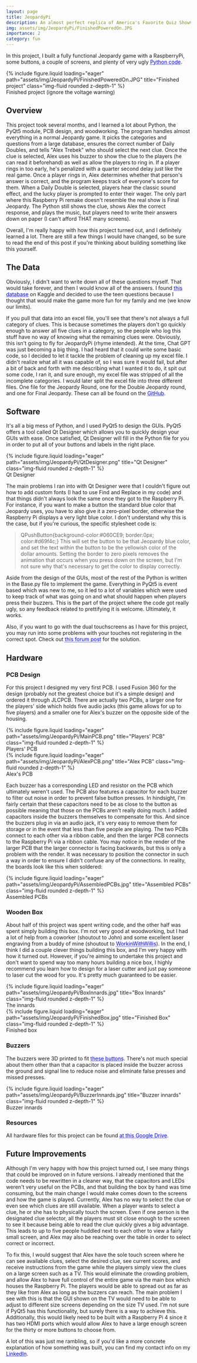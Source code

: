 ```yaml
---
layout: page
title: JeopardyPi
description: An almost perfect replica of America's Favorite Quiz Show® which runs on a Raspberry Pi
img: assets/img/JeopardyPi/FinishedPoweredOn.JPG
importance: 2
category: fun
---
```


In this project, I built a fully functional Jeopardy game with a RaspberryPi, some buttons, a couple of screens, and plenty of very ugly <a href="tab:https://github.com/elijahparker000/JeopardyPi" style="color: blue; text-decoration: underline;text-decoration-style: dotted;">Python code</a>.

<div class="row">
    <div class="col-sm mt-3 mt-md-0">
        {% include figure.liquid loading="eager" path="assets/img/JeopardyPi/FinishedPoweredOn.JPG" title="Finished project" class="img-fluid rounded z-depth-1" %}
    </div>
</div>
<div class="caption">
    Finished project (ignore the voltage warning)
</div>



## Overview
This project took several months, and I learned a lot about Python, the PyQt5 module, PCB design, and woodworking. The program handles almost everything in a normal Jeopardy game. It picks the categories and questions from a large database, ensures the correct number of Daily Doubles, and tells "Alex Trebek" who should select the next clue. Once the clue is selected, Alex uses his buzzer to show the clue to the players (he can read it beforehand) as well as allow the players to ring in. If a player rings in too early, he's penalized with a quarter second delay just like the real game. Once a player rings in, Alex determines whether that person's answer is correct, and the program keeps track of everyone's score for them. When a Daily Double is selected, players hear the classic sound effect, and the lucky player is prompted to enter their wager. The only part where this Raspberry Pi remake doesn't resemble the real show is Final Jeopardy. The Python still shows the clue, shows Alex the correct response, and plays the music, but players need to write their answers down on paper (I can't afford THAT many screens).

Overall, I'm really happy with how this project turned out, and I definitely learned a lot. There are still a few things I would have changed, so be sure to read the end of this post if you're thinking about building something like this yourself. 


## The Data
Obviously, I didn't want to write down all of these questions myself. That would take forever, and then I would know all of the answers. I found <a href="tab:https://www.kaggle.com/datasets/prondeau/350000-jeopardy-questions" style="color: blue; text-decoration: underline;text-decoration-style: dotted;">this database</a> on Kaggle and decided to use the teen questions because I thought that would make the game more fun for my family and me (we know our limits). 

If you pull that data into an excel file, you'll see that there's not always a full category of clues. This is because sometimes the players don't go quickly enough to answer all five clues in a category, so the people who log this stuff have no way of knowing what the remaining clues were. Obviously, this isn't going to fly for JeopardyPi (rhyme intended). At the time, Chat GPT was just becoming a big thing. I had heard that it could write some basic code, so I decided to let it tackle the problem of cleaning up my excel file. I didn't realize what all it was capable of, so I was sure it would fail, but after a bit of back and forth with me describing what I wanted it to do, it spit out some code, I ran it, and sure enough, my excel file was stripped of all the incomplete categories. I would later split the excel file into three different files. One file for the Jeopardy Round, one for the Double Jeopardy round, and one for Final Jeopardy. These can all be found on the <a href="tab:https://github.com/elijahparker000/JeopardyPi" style="color: blue; text-decoration: underline;text-decoration-style: dotted;">GitHub</a>. 


## Software
It's all a big mess of Python, and I used PyQt5 to design the GUIs. PyQt5 offers a tool called Qt Designer which allows you to quickly design your GUIs with ease. Once satisfied, Qt Designer will fill in the Python file for you in order to put all of your buttons and labels in the right place. 

<div class="row">
    <div class="col-sm mt-3 mt-md-0">
        {% include figure.liquid loading="eager" path="assets/img/JeopardyPi/QtDesigner.png" title="Qt Designer" class="img-fluid rounded z-depth-1" %}
    </div>
</div>
<div class="caption">
    Qt Designer
</div>

The main problems I ran into with Qt Designer were that I couldn't figure out how to add custom fonts (I had to use Find and Replace in my code) and that things didn't always look the same once they got to the Raspberry Pi. For instance, if you want to make a button the standard blue color that Jeopardy uses, you have to also give it a zero-pixel border, otherwise the Raspberry Pi displays a very light blue color. I don't understand why this is the case, but if you're curious, the specific stylesheet code is:
> QPushButton{background-color:#060CE9; border:0px; color:#d69f4c;}
This will set the button to be that Jeopardy blue color, and set the text within the button to be the yellowish color of the dollar amounts. Setting the border to zero pixels removes the animation that occurs when you press down on the screen, but I'm not sure why that's necessary to get the color to display correctly. 

Aside from the design of the GUIs, most of the rest of the Python is written in the Base.py file to implement the game. Everything in PyQt5 is event based which was new to me, so it led to a lot of variables which were used to keep track of what was going on and what should happen when players press their buzzers. This is the part of the project where the code got really ugly, so any feedback related to prettifying it is welcome. Ultimately, it works.

Also, if you want to go with the dual touchscreens as I have for this project, you may run into some problems with your touches not registering in the correct spot. Check out <a href="tab:https://forums.raspberrypi.com/viewtopic.php?t=325723" style="color: blue; text-decoration: underline;text-decoration-style: dotted;">this forum post</a> for the solution.

## Hardware
### PCB Design
For this project I designed my very first PCB. I used Fusion 360 for the design (probably not the greatest choice but it's a simple design) and ordered it through JLCPCB. There are actually two PCBs, a larger one for the players' side which holds five audio jacks (this game allows for up to five players) and a smaller one for Alex's buzzer on the opposite side of the housing. 

<div class="row">
    <div class="col-sm mt-3 mt-md-0">
        {% include figure.liquid loading="eager" path="assets/img/JeopardyPi/MainPCB.png" title="Players' PCB" class="img-fluid rounded z-depth-1" %}
    </div>
</div>
<div class="caption">
    Players' PCB
</div>
<div class="row">
    <div class="col-sm mt-3 mt-md-0">
        {% include figure.liquid loading="eager" path="assets/img/JeopardyPi/AlexPCB.png" title="Alex PCB" class="img-fluid rounded z-depth-1" %}
    </div>
</div>
<div class="caption">
    Alex's PCB
</div>

Each buzzer has a corresponding LED and resistor on the PCB which ultimately weren't used. The PCB also features a capacitor for each buzzer to filter out noise in order to prevent false button presses. In hindsight, I'm fairly certain that these capacitors need to be as close to the button as possible meaning that those on the PCBs aren't really doing much. I added capacitors inside the buzzers themselves to compensate for this. And since the buzzers plug in via an audio jack, it's very easy to remove them for storage or in the event that less than five people are playing. The two PCBs connect to each other via a ribbon cable, and then the larger PCB connects to the Raspberry Pi via a ribbon cable. You may notice in the render of the larger PCB that the larger connector is facing backwards, but this is only a problem with the render. It was necessary to position the connector in such a way in order to ensure I didn't confuse any of the connections. In reality, the boards look like this when soldered:

<div class="row">
    <div class="col-sm mt-3 mt-md-0">
        {% include figure.liquid loading="eager" path="assets/img/JeopardyPi/AssembledPCBs.jpg" title="Assembled PCBs" class="img-fluid rounded z-depth-1" %}
    </div>
</div>
<div class="caption">
    Assembled PCBs
</div>

### Wooden Box
About half of this project was spent writing code, and the other half was spent simply building this box. I'm not very good at woodworking, but I had a lot of help from a coworker (shoutout to John) and some excellent laser engraving from a buddy of mine (shoutout to <a href="tab:https://www.youtube.com/@workinwithwillis" style="color: blue; text-decoration: underline;text-decoration-style: dotted;">WorkinWithWillis</a>). In the end, I think I did a couple clever things building this box, and I'm very happy with how it turned out. However, if you're aiming to undertake this project and don't want to spend way too many hours building a nice box, I highly recommend you learn how to design for a laser cutter and just pay someone to laser cut the wood for you. It's pretty much guaranteed to be easier. 

<div class="row">
    <div class="col-sm mt-3 mt-md-0">
        {% include figure.liquid loading="eager" path="assets/img/JeopardyPi/BoxInnards.jpg" title="Box Innards" class="img-fluid rounded z-depth-1" %}
    </div>
</div>
<div class="caption">
    The innards
</div>
<div class="row">
    <div class="col-sm mt-3 mt-md-0">
        {% include figure.liquid loading="eager" path="assets/img/JeopardyPi/FinishedBox.jpg" title="Finished Box" class="img-fluid rounded z-depth-1" %}
    </div>
</div>
<div class="caption">
    Finished box
</div>


### Buzzers
The buzzers were 3D printed to fit <a href="tab:https://www.amazon.com/gp/product/B0BC1BL6Z1/ref=ppx_yo_dt_b_search_asin_title?ie=UTF8&th=1" style="color: blue; text-decoration: underline;text-decoration-style: dotted;">these buttons</a>. There's not much special about them other than that a capacitor is placed inside the buzzer across the ground and signal line to reduce noise and eliminate false presses and missed presses.

<div class="row">
    <div class="col-sm mt-3 mt-md-0">
        {% include figure.liquid loading="eager" path="assets/img/JeopardyPi/BuzzerInnards.jpg" title="Buzzer innards" class="img-fluid rounded z-depth-1" %}
    </div>
</div>
<div class="caption">
    Buzzer innards
</div>



### Resources
All hardware files for this project can be found <a href="tab:https://drive.google.com/drive/folders/1ikqZqVAqT3ImzzJI-MF1BzVbDvK5Xf8M" style="color: blue; text-decoration: underline;text-decoration-style: dotted;">at this Google Drive</a>.

## Future Improvements
Although I'm very happy with how this project turned out, I see many things that could be improved on in future versions. I already mentioned that the code needs to be rewritten in a cleaner way, that the capacitors and LEDs weren't very useful on the PCBs, and that building the box by hand was time consuming, but the main change I would make comes down to the screens and how the game is played. Currently, Alex has no way to select the clue or even see which clues are still available. When a player wants to select a clue, he or she has to physically touch the screen. Even if one person is the designated clue selector, all the players must sit close enough to the screen to see it because being able to read the clue quickly gives a big advantage. This leads to up to five people huddled next to each other to view a fairly small screen, and Alex may also be reaching over the table in order to select correct or incorrect. 

To fix this, I would suggest that Alex have the sole touch screen where he can see available clues, select the desired clue, see current scores, and receive instructions from the game while the players simply view the clues on a large screen such as a TV. This would eliminate the crowding problem, and allow Alex to have full control of the entire game via the main box which houses the Raspberry Pi. The players would be able to spread out as far as they like from Alex as long as the buzzers can reach. The main problem I see with this is that the GUI shown on the TV would need to be able to adjust to different size screens depending on the size TV used. I'm not sure if PyQt5 has this functionality, but surely there is a way to achieve this. Additionally, this would likely need to be built with a Raspberry Pi 4 since it has two HDMI ports which would allow Alex to have a large enough screen for the thirty or more buttons to choose from.

A lot of this was just me rambling, so if you'd like a more concrete explanation of how something was built, you can find my contact info on my <a href="tab:https://www.linkedin.com/in/elijahparker000/" style="color: blue; text-decoration: underline;text-decoration-style: dotted;">LinkedIn</a>.
